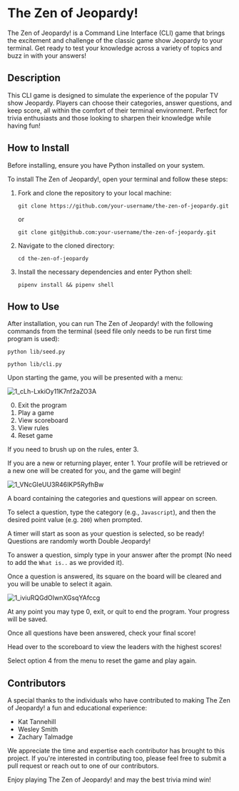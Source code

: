 # The Zen of Jeopardy!

The Zen of Jeopardy! is a Command Line Interface (CLI) game that brings the excitement and challenge of the classic game show Jeopardy to your terminal. Get ready to test your knowledge across a variety of topics and buzz in with your answers!

## Description

This CLI game is designed to simulate the experience of the popular TV show Jeopardy. Players can choose their categories, answer questions, and keep score, all within the comfort of their terminal environment. Perfect for trivia enthusiasts and those looking to sharpen their knowledge while having fun!

## How to Install

Before installing, ensure you have Python installed on your system.

To install The Zen of Jeopardy!, open your terminal and follow these steps:

1. Fork and clone the repository to your local machine:
   ```
   git clone https://github.com/your-username/the-zen-of-jeopardy.git
   ```
   or
   ```
   git clone git@github.com:your-username/the-zen-of-jeopardy.git
   ```
   
3. Navigate to the cloned directory:
   ```
   cd the-zen-of-jeopardy
   ```
4. Install the necessary dependencies and enter Python shell:
   ```
   pipenv install && pipenv shell
   ```

## How to Use

After installation, you can run The Zen of Jeopardy! with the following commands from the terminal (seed file only needs to be run first time program is used):

```
python lib/seed.py
```
```
python lib/cli.py
```

Upon starting the game, you will be presented with a menu:

![1_cLh-LxkiOy11K7nf2aZO3A](https://github.com/zachtalmadge/the-zen-of-jeopardy/assets/139499376/804ba6c5-5958-44ad-8be9-aefbc1155096)

0. Exit the program
1. Play a game
2. View scoreboard
3. View rules
4. Reset game

If you need to brush up on the rules, enter 3. 

If you are a new or returning player, enter 1. Your profile will be retrieved or a new one will be created for you, and the game will begin!

![1_VNcGIeUU3R46IKP5RyfhBw](https://github.com/zachtalmadge/the-zen-of-jeopardy/assets/139499376/c25bcd4b-e7f0-4d87-b7d9-db80a5dde276)

A board containing the categories and questions will appear on screen.

To select a question, type the category (e.g., `Javascript`), and then the desired point value (e.g. `200`) when prompted.

A timer will start as soon as your question is selected, so be ready! Questions are randomly worth Double Jeopardy!

To answer a question, simply type in your answer after the prompt (No need to add the `What is..` as we provided it).

Once a question is answered, its square on the board will be cleared and you will be unable to select it again.

![1_iviuRQGdOIwnXGsqYAfccg](https://github.com/zachtalmadge/the-zen-of-jeopardy/assets/139499376/48b2b265-02cb-487f-a3a5-38b4a4c41f4d)

At any point you may type 0, exit, or quit to end the program. Your progress will be saved.

Once all questions have been answered, check your final score!

Head over to the scoreboard to view the leaders with the highest scores!

Select option 4 from the menu to reset the game and play again.

## Contributors

A special thanks to the individuals who have contributed to making The Zen of Jeopardy! a fun and educational experience:

- Kat Tannehill
- Wesley Smith
- Zachary Talmadge

We appreciate the time and expertise each contributor has brought to this project. If you're interested in contributing too, please feel free to submit a pull request or reach out to one of our contributors.

Enjoy playing The Zen of Jeopardy! and may the best trivia mind win!
